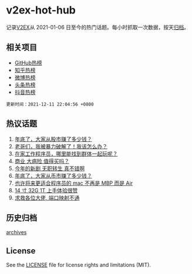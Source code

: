 # v2ex-hot-hub

 记录[V2EX](https://www.v2ex.com/)从 2021-01-06 日至今的热门话题。每小时抓取一次数据，按天[归档](archives)。
 
 ## 相关项目

- [GitHub热榜](https://github.com/lonnyzhang423/github-hot-hub)
- [知乎热榜](https://github.com/lonnyzhang423/zhihu-hot-hub)
- [微博热榜](https://github.com/lonnyzhang423/weibo-hot-hub)
- [头条热榜](https://github.com/lonnyzhang423/toutiao-hot-hub)
- [抖音热榜](https://github.com/lonnyzhang423/douyin-hot-hub)


 `更新时间：2021-12-11 22:04:56 +0800`

## 热议话题

1. [年底了，大家从股市赚了多少钱？](https://www.v2ex.com/t/821483)
1. [老哥们，我被暴力破解了！我该怎么办？](https://www.v2ex.com/t/821458)
1. [在家工作程序员，哪里能找到群体一起玩呢？](https://www.v2ex.com/t/821514)
1. [商业 大病险 值得买吗？](https://www.v2ex.com/t/821461)
1. [今年的新剧 无职转生 真不错啊](https://www.v2ex.com/t/821434)
1. [年底了，大家从币市赚了多少钱？](https://www.v2ex.com/t/821518)
1. [也许将来更适合程序员的 mac 不再是 MBP 而是 Air](https://www.v2ex.com/t/821519)
1. [14 寸 32G 1T 上手体验很赞](https://www.v2ex.com/t/821450)
1. [求救各位大佬, 端口映射不通](https://www.v2ex.com/t/821521)

## 历史归档

[archives](archives)

## License

See the [LICENSE](LICENSE) file for license rights and limitations (MIT).
